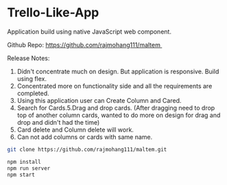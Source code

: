 # Trello-Like-App

Application build using native JavaScript web component.

Github Repo:
https://github.com/rajmohang111/maltem 

Release Notes:
1. Didn't concentrate much on design. But application is responsive. Build using flex.
2. Concentrated more on functionality side and all the requirements are completed.
3. Using this application user can Create Column and Cared.
4. Search for Cards.5.Drag and drop cards. (After dragging need to drop top of another column cards, wanted to do more on design for drag and drop and didn't had the time)
5. Card delete and Column delete will work.
6. Can not add columns or cards with same name.


```bash
git clone https://github.com/rajmohang111/maltem.git
```

```bash
npm install
npm run server
npm start
```
